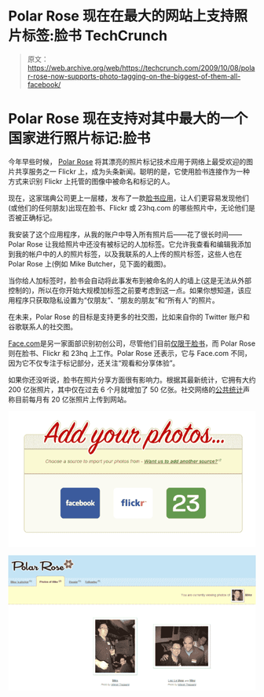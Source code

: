 # Polar Rose 现在在最大的网站上支持照片标签:脸书 TechCrunch

> 原文：<https://web.archive.org/web/https://techcrunch.com/2009/10/08/polar-rose-now-supports-photo-tagging-on-the-biggest-of-them-all-facebook/>

# Polar Rose 现在支持对其中最大的一个国家进行照片标记:脸书

今年早些时候， [Polar Rose](https://web.archive.org/web/20221208040315/http://www.crunchbase.com/company/polarrose) 将其漂亮的照片标记技术应用于网络上最受欢迎的图片共享服务之一 Flickr 上，成为头条新闻。聪明的是，它使用脸书连接作为一种方式来识别 Flickr 上托管的图像中被命名和标记的人。

现在，这家瑞典公司更上一层楼，发布了一款[脸书应用](https://web.archive.org/web/20221208040315/http://blog.polarrose.com/2009/10/support-for-facebook-photos/)，让人们更容易发现他们(或他们的任何朋友)出现在脸书、Flickr 或 23hq.com 的哪些照片中，无论他们是否被正确标记。

我安装了这个应用程序，从我的账户中导入所有照片后——花了很长时间——Polar Rose 让我给照片中还没有被标记的人加标签。它允许我查看和编辑我添加到我的帐户中的人的照片标签，以及我联系的人上传的照片标签，这些人也在 Polar Rose 上(例如 Mike Butcher，见下面的截图)。

当你给人加标签时，脸书会自动将此事发布到被命名的人的墙上(这是无法从外部控制的)，所以在你开始大规模加标签之前要考虑到这一点。如果你想知道，该应用程序只获取隐私设置为“仅朋友”、“朋友的朋友”和“所有人”的照片。

在未来，Polar Rose 的目标是支持更多的社交图，比如来自你的 Twitter 账户和谷歌联系人的社交图。

[Face.com](https://web.archive.org/web/20221208040315/http://www.crunchbase.com/company/face-com)是另一家面部识别初创公司，尽管他们目前[仅限于脸书](https://web.archive.org/web/20221208040315/http://www.beta.techcrunch.com/2009/07/21/its-facebook-photo-tagging-time-with-facecom-photo-tagger/)，而 Polar Rose 则在脸书、Flickr 和 23hq 上工作。Polar Rose 还表示，它与 Face.com 不同，因为它不仅专注于标记部分，还关注“观看和分享体验”。

如果你还没听说，脸书在照片分享方面很有影响力。根据其最新统计，它拥有大约 200 亿张照片，其中仅在过去 6 个月就增加了 50 亿张。社交网络的[公共统计](https://web.archive.org/web/20221208040315/http://www.facebook.com/facebook?ref=pf#/press/info.php?statistics)声称目前每月有 20 亿张照片上传到网站。

![](img/77ec6c6585afe2b183b36d0f58415f9a.png)

![](img/3b0f0baf8f97283a89304debaffbb539.png)